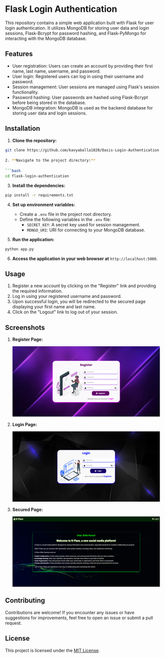 # Flask Login Authentication

This repository contains a simple web application built with Flask for user login authentication. It utilizes MongoDB for storing user data and login sessions, Flask-Bcrypt for password hashing, and Flask-PyMongo for interacting with the MongoDB database.

## Features

- User registration: Users can create an account by providing their first name, last name, username, and password.
- User login: Registered users can log in using their username and password.
- Session management: User sessions are managed using Flask's session functionality.
- Password hashing: User passwords are hashed using Flask-Bcrypt before being stored in the database.
- MongoDB integration: MongoDB is used as the backend database for storing user data and login sessions.

## Installation

1. **Clone the repository:**

```bash
git clone https://github.com/kavyaballa1020/Oasis-Login-Authentication.git

2. **Navigate to the project directory:**

```bash
cd flask-login-authentication
```

3. **Install the dependencies:**

```bash
pip install -r requirements.txt
```

4. **Set up environment variables:**

   - Create a `.env` file in the project root directory.
   - Define the following variables in the `.env` file:
     - `SECRET_KEY`: A secret key used for session management.
     - `MONGO_URI`: URI for connecting to your MongoDB database.

5. **Run the application:**

```bash
python app.py
```

6. **Access the application in your web browser at** `http://localhost:5000`.

## Usage

1. Register a new account by clicking on the "Register" link and providing the required information.
2. Log in using your registered username and password.
3. Upon successful login, you will be redirected to the secured page displaying your first name and last name.
4. Click on the "Logout" link to log out of your session.

## Screenshots

1. **Register Page:**

   ![Register Page](screenshots/Login%20Authentication%20-%201.PNG)

2. **Login Page:**

   ![Login Page](screenshots/Login%20Authentication%20-%202.PNG)

3. **Secured Page:**

   ![Secured Page](screenshots/Login%20Authentication%20-%203.PNG)

## Contributing

Contributions are welcome! If you encounter any issues or have suggestions for improvements, feel free to open an issue or submit a pull request.

## License

This project is licensed under the [MIT License](LICENSE).
```